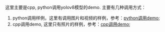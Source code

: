 
这里主要是cpp, python调用yolov8模型的demo.
主要有几种调用方式：
1. python调用样例，这里有调用图片和视频的样例，参考：[python调用demo](src/py_demo/README.md);
2. cpp调用demo, 这里只有照片的样例，参考：[cpp调用demo](src/cpp_img_demo/README.md);

